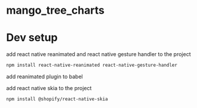# mango_tree_charts

# Dev setup

add react native reanimated and react native gesture handler to the project

```sh
npm install react-native-reanimated react-native-gesture-handler
```
add reanimated plugin to babel

add react native skia to the project

```sh
npm install @shopify/react-native-skia
```




